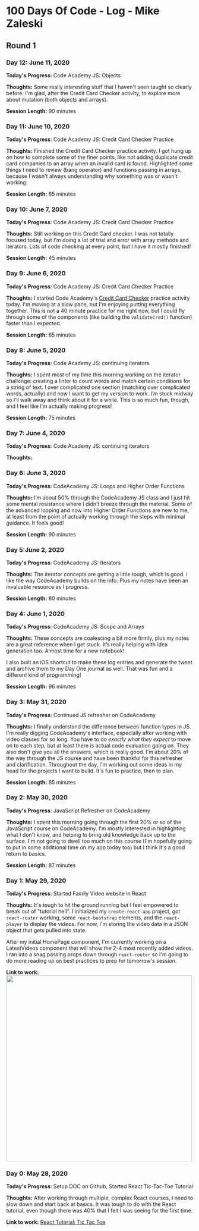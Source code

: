 # 100 Days Of Code - Log - Mike Zaleski

## Round 1

### Day 12: June 11, 2020

**Today's Progress**: Code Academy JS: Objects

**Thoughts:** Some really interesting stuff that I haven't seen taught so clearly before. I'm glad, after the Credit Card Checker activity, to explore more about mutation (both objects and arrays).

**Session Length:** 90 minutes

### Day 11: June 10, 2020

**Today's Progress**: Code Academy JS: Credit Card Checker Practice

**Thoughts:** Finished the Credit Card Checker practice activity. I got hung up on how to complete some of the finer points, like not adding duplicate credit card companies to an array when an invalid card is found. Highlighted some things I need to review (bang operator) and functions passing in arrays, because I wasn't always understanding why something was or wasn't working.

**Session Length:** 65 minutes

### Day 10: June 7, 2020

**Today's Progress**: Code Academy JS: Credit Card Checker Practice

**Thoughts:** Still working on this Credit Card checker. I was not totally focused today, but I'm doing a lot of trial and error with array methods and iterators. Lots of code checking at every point, but I have it mostly finished!

**Session Length:** 45 minutes

### Day 9: June 6, 2020

**Today's Progress**: Code Academy JS: Credit Card Checker Practice

**Thoughts:** I started Code Academy's [Credit Card Checker](https://www.codecademy.com/practice/projects/credit-card-checker) practice activity today. I'm moving at a slow pace, but I'm enjoying putting everything together. This is not a 40 minute practice for me right now, but I could fly through some of the components (like building the `validateCred()` function) faster than I expected.

**Session Length:** 65 minutes

### Day 8: June 5, 2020

**Today's Progress**: Code Academy JS: continuing iterators

**Thoughts:** I spent most of my time this morning working on the iterator challenge: creating a linter to count words and match certain conditions for a string of text. I over complicated one section (matching over complicated words, actually) and now I want to get my version to work. I’m stuck midway so I’ll walk away and think about it for a while. This is so much fun, though, and I feel like I’m actually making progress!

**Session Length:** 75 minutes

### Day 7: June 4, 2020

**Today's Progress**: Code Academy JS: continuing iterators

**Thoughts:**

### Day 6: June 3, 2020

**Today's Progress**: CodeAcademy JS: Loops and Higher Order Functions

**Thoughts:** I’m about 50% through the CodeAcademy JS class and I just hit some mental resistance where I didn’t breeze through the material. Some of the advanced looping and now into Higher Order Functions are new to me, at least from the point of actually working through the steps with minimal guidance. It feels good!

**Session Length:** 90 minutes

### Day 5:June 2, 2020

**Today's Progress**: CodeAcademy JS: Iterators

**Thoughts:** The iterator concepts are getting a little tough, which is good. i like the way CodeAcademy builds on the info. Plus my notes have been an invaluable resource as I progress.

**Session Length:** 80 minutes

### Day 4: June 1, 2020

**Today's Progress**: CodeAcademy JS: Scope and Arrays

**Thoughts:** These concepts are coalescing a bit more firmly, plus my notes are a great reference when I get stuck. It’s really helping with idea generation too. Almost time for a new notebook!

I also built an iOS shortcut to make these log entries and generate the tweet and archive them to my Day One journal as well. That was fun and a different kind of programming!

**Session Length:** 96 minutes

### Day 3: May 31, 2020

**Today's Progress**: Continued JS refresher on CodeAcademy

**Thoughts:** I finally understand the difference between function types in JS. I'm really digging CodeAcademy's interface, especially after working with video classes for so long. You have to do _exactly what they expect_ to move on to each step, but at least there is actual code evaluation going on. They also don't give you all the answers, which is really good. I'm about 20% of the way through the JS course and have been thankful for this refresher and clarification. Throughout the day, I'm working out some ideas in my head for the projects I want to build. It's fun to practice, then to plan.

**Session Length:** 85 minutes

### Day 2: May 30, 2020

**Today's Progress**: JavaScript Refresher on CodeAcademy

**Thoughts:** I spent this morning going through the first 20% or so of the JavaScript course on CodeAcademy. I'm mostly interested in highlighting what I don't know, and helping to bring old knowledge back up to the surface. I'm not going to dwell too much on this course (I'm hopefully going to put in some additional time on my app today too) but I think it's a good return to basics.

**Session Length:** 87 minutes

### Day 1: May 29, 2020

**Today's Progress**: Started Family Video website in React

**Thoughts:** It's tough to hit the ground running but I feel empowered to break out of "tutorial hell". I initialized my `create-react-app` project, got `react-router` working, some `react-bootstrap` elements, and the `react-player` to display the videos. For now, I'm storing the video data in a JSON object that gets pulled into state.

After my initial HomePage component, I'm currently working on a LatestVideos component that will show the 2-4 most recently added videos. I ran into a snag passing props down through `react-router` so I'm going to do more reading up on best practices to prep for tomorrow's session.

**Link to work:**
<img src='https://lh3.googleusercontent.com/pw/ACtC-3fbEteRkSNW_Oai6QgM2oVx3VllgYqMNSyhVID72xqwwlJWCHGgeXt-hUnl6N_qqTm4cCvBNZTq92Eyu5Ba7tAYkPuyxCN6eXBviIZIfEHcgLXO85kYfpZbawxI_66xv00sZ4CK76M45gOWvfi5GTzAyQ=w2504-h1670-no?authuser=0' width='500'>

### Day 0: May 28, 2020

**Today's Progress**: Setup DOC on Github, Started React Tic-Tac-Toe Tutorial

**Thoughts:** After working through multiple, complex React courses, I need to slow down and start back at basics. It was tough to do with the React tutorial, even though there was 40% that I felt I was seeing for the first time.

**Link to work:** [React Tutorial: Tic Tac Toe](https://github.com/multisonic/tic-tac-toe)
